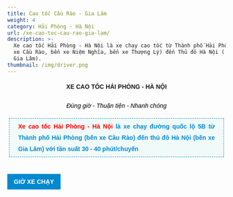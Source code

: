 ```yaml
---
title: Cao tốc Cầu Rào - Gia Lâm
weight: 4
category: Hải Phòng - Hà Nội
url: /xe-cao-toc-cau-rao-gia-lam/
description: >-
  Xe cao tốc Hải Phòng - Hà Nội là xe chạy cao tốc từ Thành phố Hải Phòng (bến
  xe Cầu Rào, bến xe Niệm Nghĩa, bến xe Thượng Lý) đến Thủ đô Hà Nội ( bến xe
  Gia Lâm).
thumbnail: /img/driver.png
---
```

<p style="text-align: center;"><strong><span style="box-sizing: border-box; outline: none; font-size: 14px; font-family: Arial; line-height: 26px; max-width: 100%;">XE CAO TỐC&nbsp;HẢI PH&Ograve;NG - H&Agrave; NỘI</span></strong></p>



<div id="itemListLeading" style="box-sizing: border-box; font-size: 14px; text-align: justify; outline: 0px; font-family: Arial; line-height: 26px; max-width: 100%; color: #231f20; background-image: initial; background-position: initial; background-size: initial; background-repeat: initial; background-attachment: initial; background-origin: initial; background-clip: initial; border: 0px; vertical-align: baseline; margin: 0px; padding: 0px;">

<div class="itemContainer itemContainerLast" style="box-sizing: border-box; outline: 0px; line-height: 26px; max-width: 100%; border: 0px; vertical-align: baseline; background-image: initial; background-position: initial; background-size: initial; background-repeat: initial; background-attachment: initial; background-origin: initial; background-clip: initial; margin: 0px; padding: 0px; float: left;">

<div class="catItemView groupLeading" style="box-sizing: border-box; outline: 0px; line-height: 26px; max-width: 100%; border: 0px; vertical-align: baseline; background-image: initial; background-position: initial; background-size: initial; background-repeat: initial; background-attachment: initial; background-origin: initial; background-clip: initial; margin: 0px; padding: 4px;">

<div class="catItemHeader" style="box-sizing: border-box; outline: 0px; line-height: 26px; max-width: 100%; border: 0px; vertical-align: baseline; background-image: initial; background-position: initial; background-size: initial; background-repeat: initial; background-attachment: initial; background-origin: initial; background-clip: initial; margin: 0px; padding: 0px;">

<div class="itemHeader" style="box-sizing: border-box; outline: 0px; line-height: 26px; max-width: 100%; border: 0px; vertical-align: baseline; background-image: initial; background-position: initial; background-size: initial; background-repeat: initial; background-attachment: initial; background-origin: initial; background-clip: initial; margin: 0px; padding: 0px;">

<p style="box-sizing: border-box; outline: none; margin: 0px; padding: 0px; line-height: 26px; max-width: 100%; text-align: center;"><em style="box-sizing: border-box; outline: none; line-height: 26px; max-width: 100%;"><span style="box-sizing: border-box; outline: none; line-height: 26px; max-width: 100%; color: #000000;">Đ&uacute;ng giờ - Thuận tiện - Nhanh ch&oacute;ng</span></em></p>



<p style="box-sizing: border-box; outline: none; margin: 16px 0px 20px; padding: 5px 20px; line-height: 26px; max-width: 100%; border: 1px dashed #0089cf; background: none 0px 0px repeat scroll #f0faf8;"><span style="color: #333333; font-size: 14px; text-align: justify; font-family: arial, helvetica, sans-serif;"><span style="color: #ff0000; font-weight: bold;">Xe cao tốc&nbsp;Hải Ph&ograve;ng - H&agrave; Nội</span><span style="color: #0089cf; font-weight: bold;">&nbsp;</span></span><span style="font-size: 14px; text-align: justify; background-color: #f0faf8; color: #0089cf; font-family: arial, helvetica, sans-serif; font-weight: bold;">l&agrave; xe chạy đường quốc lộ 5B từ Th&agrave;nh phố Hải Ph&ograve;ng (bến xe Cầu R&agrave;o)</span><span style="box-sizing: border-box; outline: 0px; line-height: 26px; max-width: 100%; color: #0089cf; font-weight: bold;">&nbsp;đến thủ đ&ocirc; H&agrave; Nội&nbsp;(bến xe Gia L&acirc;m) với tần suất 30 - 40 ph&uacute;t/chuyến</span></p>

</div>

</div>

</div>



<div style="box-sizing: border-box; font-family: arial; font-size: 16px; background: #0089cf; padding: 5px 15px; margin: 15px 0px; color: #ffffff; display: table;"><span style="font-size: 14px;"><span style="font-family: arial, helvetica, sans-serif;"><span style="font-weight: bolder;">GIỜ XE CHẠY</span></span></span></div>

</div>

</div>



<table style="box-sizing: border-box; border: 4px solid #ececec; color: #292b2c; font-family: arial; text-align: center; width: 850px;">

	<tbody>

		<tr style="box-sizing: border-box; background: #0089cf; color: #ffffff;">

			<th colspan="4" style="box-sizing: border-box; text-align: center; border: 1px solid #dddddd; width: 100px;">

			<p style="box-sizing: border-box; color: #ffffff; font-family: arial; font-size: 14px; font-weight: bold; text-align: center; background-color: #0089cf; margin-bottom: 0px; padding: 0px;">HẢI PH&Ograve;NG -&nbsp;H&Agrave; NỘI</p>



			<p style="box-sizing: border-box; color: #ffffff; font-family: arial; font-size: 14px; font-weight: bold; text-align: center; background-color: #0089cf;"><span style="color: #ffd700;">GI&Aacute; V&Eacute;: 90.000Đ/NGƯỜI/LƯỢT</span></p>

			</th>

		</tr>

		<tr style="box-sizing: border-box;">

			<th style="box-sizing: border-box; border: 1px solid #dddddd; width: 100px;">BẾN XE</th>

			<th style="box-sizing: border-box; border: 1px solid #dddddd;">

			<p>LỘ TR&Igrave;NH</p>

			</th>

			<th style="box-sizing: border-box; border: 1px solid #dddddd;">GIỜ XE CHẠY</th>

			<th style="box-sizing: border-box;">TẦN SUẤT</th>

		</tr>

		<tr style="box-sizing: border-box;">

			<td style="box-sizing: border-box; padding: 5px 10px; border: 1px solid #dddddd;"><strong><span style="font-size:14px;"><span style="font-family:arial,helvetica,sans-serif;">Bx. Cầu R&agrave;o</span></span></strong></td>

			<td style="box-sizing: border-box; padding: 5px 10px; border: 1px solid #dddddd;">

			<p style="box-sizing: border-box; margin: 0px 0px 10px; color: #292b2c; font-family: arial; font-size: 13px; background-color: #ffffff; text-align: justify;"><span style="font-size: 14px;"><span style="font-family: arial,helvetica,sans-serif;"><span style="box-sizing: border-box;"><span style="box-sizing: border-box;"><span style="box-sizing: border-box; font-weight: bold; text-align: justify;"><span style="box-sizing: border-box; line-height: 16.1px; color: black;">Bx. Cầu R&agrave;o</span></span><span style="box-sizing: border-box; text-align: justify; line-height: 16.1px; color: black;">&nbsp;-&nbsp;</span><span style="box-sizing: border-box; color: black; text-align: center;">đường Lạch Tray - Nguyễn Văn Linh -&nbsp;</span>cầu An Đồng </span></span></span></span></p>



			<p style="box-sizing: border-box; margin: 0px 0px 10px; color: #292b2c; font-family: arial; font-size: 13px; background-color: #ffffff; text-align: justify;"><span style="font-size: 14px;"><span style="font-family: arial,helvetica,sans-serif;"><span style="box-sizing: border-box;"><span style="box-sizing: border-box;">-&nbsp;<span style="box-sizing: border-box; font-weight: bold; color: black; text-align: center;">Bx. Thượng L&yacute;&nbsp;</span><span style="box-sizing: border-box; color: black; text-align: center;">- Sở Dầu -&nbsp;Qu&aacute;n Toan -&nbsp;</span></span></span></span></span><span style="font-family: arial, helvetica, sans-serif; font-size: 14px; text-align: center; background-color: #ffffff;">Đường 10 - N&uacute;t cao tốc An L&atilde;o</span><span style="font-size: 14px;"><span style="font-family: arial,helvetica,sans-serif;"><span style="box-sizing: border-box;"><span style="box-sizing: border-box;"><span style="box-sizing: border-box; color: black; text-align: center;">&nbsp;-&nbsp;<span style="box-sizing: border-box; font-weight: bold;">Bx.&nbsp;Gia L&acirc;m</span></span></span></span></span></span></p>



			<p style="box-sizing: border-box; margin: 0px 0px 10px; color: #292b2c; font-family: arial; font-size: 13px; background-color: #ffffff; text-align: justify;"><em><span style="font-size: 14px;"><span style="font-family: arial,helvetica,sans-serif;"><span style="box-sizing: border-box;"><span style="box-sizing: border-box; text-align: justify;">(Kh&aacute;ch gần khu vực Bến Niệm Nghĩa c&oacute; thể ra Văn ph&ograve;ng gầm </span></span></span></span></em></p>



			<p style="box-sizing: border-box; margin: 0px 0px 10px; color: #292b2c; font-family: arial; font-size: 13px; background-color: #ffffff; text-align: justify;"><em><span style="font-size: 14px;"><span style="font-family: arial,helvetica,sans-serif;"><span style="box-sizing: border-box;"><span style="box-sizing: border-box; text-align: justify;">cầu</span>&nbsp;Niệm<span style="box-sizing: border-box; font-weight: bold;">&nbsp;</span></span></span></span></em><em><span style="font-size: 14px;"><span style="font-family: arial,helvetica,sans-serif;"><span style="box-sizing: border-box;"><span style="box-sizing: border-box; font-weight: bold;"> <span style="font-family: arial, helvetica, sans-serif;">số 706 Nguyễn&nbsp;Văn Linh&nbsp;</span> </span></span></span></span></em><em><span style="font-size: 14px;"><span style="font-family: arial,helvetica,sans-serif;"><span style="box-sizing: border-box;"><span style="font-family: arial, helvetica, sans-serif;">(c&aacute;ch bến Niệm Nghĩa khoảng&nbsp; 800m) để đ&oacute;n xe&nbsp;chạy đường cao tốc từ Bến Cầu R&agrave;o).</span></span></span></span></em></p>

			</td>

			<td style="box-sizing: border-box; padding: 5px 10px; border: 1px solid #dddddd;">

			<p><span style="font-size:14px;"><span style="font-family:arial,helvetica,sans-serif;"><span style="color: #000000;">05h00 &ndash; 20h00</span></span></span></p>



			<p style="box-sizing: border-box;"><span style="color: #292b2c; font-family: arial; font-size: 14px; text-align: center; background-color: #ffffff;">Li&ecirc;n tục 30 - 40 ph&uacute;t/chuyến</span></p>

			</td>

			<td style="box-sizing: border-box; padding: 5px 10px; border: 1px solid #dddddd;">

			<p style="box-sizing: border-box; text-align: right;">&nbsp;</p>



			<p style="box-sizing: border-box; margin: 0px 0px 10px; color: #292b2c; font-family: arial; font-size: 13px; background-color: #ffffff;"><span style="box-sizing: border-box; font-weight: bold;">Chuyến sớm nhất: 05h00</span></p>



			<p style="box-sizing: border-box; margin: 0px 0px 10px; color: #292b2c; font-family: arial; font-size: 13px; background-color: #ffffff;"><span style="box-sizing: border-box; font-weight: bold;">Chuyến muộn nhất: 20h00</span></p>



			<p style="box-sizing: border-box;">&nbsp;</p>

			</td>

		</tr>

	</tbody>

</table>



<p style="box-sizing: border-box;">&nbsp;</p>



<div style="box-sizing: border-box; font-family: 'Helvetica Neue', Helvetica, Arial, sans-serif;">&nbsp;</div>



<div style="box-sizing: border-box; font-family: 'Helvetica Neue', Helvetica, Arial, sans-serif; text-align: center;">

<table style="box-sizing: border-box; border: 4px solid #ececec; color: #292b2c; font-family: arial; width: 850px;">

	<tbody>

		<tr style="box-sizing: border-box; background: #0089cf; color: #ffffff;">

			<th colspan="3" style="box-sizing: border-box; text-align: center; border: 1px solid #dddddd; width: 170px;">

			<p style="color: #ffffff; font-family: arial; font-size: 14px; font-weight: bold; text-align: center; box-sizing: border-box; background-color: #0089cf; margin-bottom: 0px; padding: 0px;">&nbsp;H&Agrave; NỘI -&nbsp;<span style="color: #ffffff; font-family: arial; font-size: 14px; font-weight: bold; text-align: center; background-color: #0089cf;">HẢI PH&Ograve;NG&nbsp;</span></p>



			<p style="color: #ffffff; font-family: arial; font-size: 14px; font-weight: bold; text-align: center; box-sizing: border-box; background-color: #0089cf;"><span style="color: #ffd700;">GI&Aacute; V&Eacute;: 90.000Đ/NGƯỜI/LƯỢT</span></p>

			</th>

		</tr>

		<tr style="box-sizing: border-box;">

			<th style="box-sizing: border-box; border: 1px solid #dddddd; width: 170px;">BẾN XE</th>

			<th style="box-sizing: border-box; border: 1px solid #dddddd;">

			<p>GIỜ XE CHẠY</p>

			</th>

			<th style="box-sizing: border-box; border: 1px solid #dddddd;">TẦN SUẤT</th>

		</tr>

		<tr style="box-sizing: border-box;">

			<td style="box-sizing: border-box; padding: 5px 10px; border: 1px solid #dddddd;"><strong><span style="color: #292b2c; font-family: arial, helvetica, sans-serif; font-size: 14px; background-color: #ffffff;">Gia L&acirc;m - Cầu R&agrave;o</span></strong></td>

			<td style="box-sizing: border-box; padding: 5px 10px; border: 1px solid #dddddd;">

			<p><span style="font-size:14px;"><span style="font-family:arial,helvetica,sans-serif;">06h00 &ndash; 20h00</span></span></p>

			</td>

			<td style="box-sizing: border-box; padding: 5px 10px; border: 1px solid #dddddd;">

			<p style="box-sizing: border-box;"><span style="font-size:14px;"><span style="font-family:arial,helvetica,sans-serif;">Li&ecirc;n tục 30 - 40 ph&uacute;t/chuyến</span></span></p>



			<p style="box-sizing: border-box; margin: 0px 0px 10px; color: #292b2c; font-family: arial; font-size: 13px; background-color: #ffffff;"><span style="box-sizing: border-box; font-weight: bold;">Chuyến sớm nhất: 06h00</span></p>



			<p style="box-sizing: border-box; margin: 0px 0px 10px; color: #292b2c; font-family: arial; font-size: 13px; background-color: #ffffff;"><span style="box-sizing: border-box; font-weight: bold;">Chuyến muộn nhất: 20h00</span></p>

</table>



<p>&nbsp;</p>



<div class="catItemView groupLeading" style="box-sizing: border-box; font-family: -apple-system, BlinkMacSystemFont, 'avenir next', avenir, 'helvetica neue', helvetica, ubuntu, roboto, noto, 'segoe ui', arial, sans-serif; text-align: justify; border: 0px; outline: 0px; vertical-align: baseline; background-image: initial; background-position: initial; background-size: initial; background-repeat: initial; background-attachment: initial; background-origin: initial; background-clip: initial; margin: 0px; padding: 4px;">

<div style="box-sizing: border-box; font-family: arial; font-size: 16px; background: #0089cf; padding: 5px 15px; margin: 15px 0px; color: #ffffff; display: table;"><span style="font-size: 14px;"><span style="font-family: arial, helvetica, sans-serif;"><span style="font-weight: bolder;">BẢNG GI&Aacute;</span></span></span></div>

</div>



<div style="box-sizing: border-box; color: #231f20; font-family: Arial; outline: none; line-height: 26px; max-width: 100%; text-align: justify;">

<div style="box-sizing: border-box; outline: none; line-height: 26px; max-width: 100%;">

<div id="itemListLeading" style="box-sizing: border-box; color: #333333; font-family: sans-serif, Arial, Verdana, 'Trebuchet MS'; font-size: 13px; border: 0px; outline: 0px; vertical-align: baseline; background-image: initial; background-position: initial; background-size: initial; background-repeat: initial; background-attachment: initial; background-origin: initial; background-clip: initial; margin: 0px; padding: 0px;">

<table style="font-size: 14px; text-align: center; box-sizing: border-box; color: #292b2c; font-family: arial; width: 850px; border: 4px solid #ececec; height: 310px;">

	<tbody>

		<tr style="box-sizing: border-box; background: #0089cf; color: #ffffff;">

			<th rowspan="2" style="border-style: solid; border-color: #dddddd; box-sizing: border-box; text-align: center; width: 218px; height: 122px;">

			<p style="box-sizing: border-box; margin-bottom: 0px; padding: 0px;"><span style="color: #000000;">&nbsp;<span style="color: #ffffff;">CUNG GI&Aacute;</span></span></p>

			</th>

			<th colspan="2" style="border-style: solid; border-color: #dddddd; box-sizing: border-box; text-align: center; width: 618px; height: 62px;">

			<p><span style="color: #ffffff;">LỘ TR&Igrave;NH</span></p>

			</th>

		</tr>

		<tr style="box-sizing: border-box; background: #0089cf; color: #ffffff;">

			<th style="border-style: solid; border-color: #dddddd; box-sizing: border-box; text-align: center; width: 397px; height: 60px;">

			<p><span style="color: #ffffff;">ĐIỂM ĐI</span></p>

			</th>

			<th style="border-style: solid; border-color: #dddddd; box-sizing: border-box; text-align: center; width: 219px; height: 60px;">ĐIỂM ĐẾN</th>

		</tr>

		<tr style="box-sizing: border-box;">

			<th style="border-style: solid; border-color: #dddddd; box-sizing: border-box; width: 218px; height: 104px;"><span style="color: #ff0000;">90.000 Đ</span></th>

			<th style="border-style: solid; border-color: #dddddd; box-sizing: border-box; height: 104px; width: 397px;">

			<p><strong><span style="font-family: arial, helvetica, sans-serif; font-weight: 400; text-align: justify;"><span style="color: #292b2c; font-family: arial, helvetica, sans-serif; font-size: 14px; background-color: #ffffff;">Bx. Cầu R&agrave;o, Cầu&nbsp;vượt&nbsp;Lạch&nbsp;Tray, gầm&nbsp;cầu&nbsp;Niệm, Cơ Điện, Bx. Thượng&nbsp;L&yacute;, Sở Dầu, Qu&aacute;n&nbsp;Toan, Cầu&nbsp;Rế 2, ch&acirc;n&nbsp;cầu&nbsp;Trạm&nbsp;Bạc.</span></span></strong></p>

			</th>

			<th style="border-style: solid; border-color: #dddddd; box-sizing: border-box; height: 104px; width: 219px;"><span style="font-size:14px;"><span style="font-family:arial,helvetica,sans-serif;">Bx. Gia&nbsp;L&acirc;m</span></span></th>

		</tr>

		<tr style="box-sizing: border-box;">

			<td style="border-style: solid; border-color: #dddddd; box-sizing: border-box; padding: 5px 10px; height: 84px; width: 218px;"><span style="color: #ff0000;"><strong>85.000 Đ</strong></span></td>

			<td style="border-style: solid; border-color: #dddddd; box-sizing: border-box; padding: 5px 10px; height: 84px; width: 397px;">

			<p><span style="text-align: justify;"><strong><span style="font-family: arial, helvetica, sans-serif; font-weight: 400; text-align: justify;"><span style="color: #292b2c; font-family: arial, helvetica, sans-serif; font-size: 14px; background-color: #ffffff;">&nbsp;Cầu&nbsp;Trạm&nbsp;Bạc, chợ K&ecirc;nh, n&uacute;t cao&nbsp;tốc&nbsp;An L&atilde;o.</span></span></strong></span></p>

			</td>

			<td style="border-style: solid; border-color: #dddddd; box-sizing: border-box; padding: 5px 10px; height: 84px; width: 219px;">

			<p style="box-sizing: border-box;"><strong><span style="font-size:14px;"><span style="font-family:arial,helvetica,sans-serif;"><span style="color: #000000;">Bx. Gia&nbsp;L&acirc;m</span></span></span></strong></p>

</table>



<div class="f6 ph3 ph6-l center darkblue" style="box-sizing: border-box; padding-left: 8rem; padding-right: 8rem; font-size: 0.875rem; margin-left: auto; margin-right: auto;">

<p style="box-sizing: border-box;">&nbsp;</p>

</div>

</div>

</div>

</div>

</div>



<div class="catItemHeader" style="box-sizing: border-box; font-family: -apple-system, BlinkMacSystemFont, &quot;avenir next&quot;, avenir, &quot;helvetica neue&quot;, helvetica, ubuntu, roboto, noto, &quot;segoe ui&quot;, arial, sans-serif; font-size: 14px; background-image: initial; background-position: initial; background-size: initial; background-repeat: initial; background-attachment: initial; background-origin: initial; background-clip: initial; border: 0px; outline: 0px; vertical-align: baseline; margin: 0px; padding: 0px;">

<p style="box-sizing: border-box; margin-top: 16px; margin-bottom: 20px; padding: 5px 20px; border: 1px dashed rgb(0, 137, 207); background: none 0px 0px repeat scroll rgb(240, 250, 248); text-align: center;"><span style="font-family: sans-serif, Arial, Verdana, &quot;Trebuchet MS&quot;; box-sizing: border-box;"><span style="box-sizing: border-box; font-family: arial, helvetica, sans-serif;"><span style="box-sizing: border-box; color: rgb(0, 137, 207); font-weight: 700;">&nbsp;<span style="font-size: 16px;">XE KH&Aacute;CH HẢI &Acirc;U</span></span></span></span><br style="font-family: sans-serif, Arial, Verdana, &quot;Trebuchet MS&quot;; font-size: 13px;" />

<span style="font-size: 16px;"><span style="color: rgb(0, 137, 207); font-family: arial, helvetica, sans-serif; font-weight: 700; text-align: justify;">&nbsp;MỌI TH&Ocirc;NG TIN CHI TIẾT VỀ DỊCH VỤ VUI L&Ograve;NG LI&Ecirc;N HỆ HOTLINE:</span></span><br style="font-family: sans-serif, Arial, Verdana, &quot;Trebuchet MS&quot;; font-size: 13px;" />

<span style="font-size: 18px;"><span style="font-family: sans-serif, Arial, Verdana, &quot;Trebuchet MS&quot;; color: rgb(255, 0, 0);"><span style="font-family: arial, helvetica, sans-serif; font-weight: 700; text-align: justify;">02253. 717 717&nbsp;</span></span></span><br style="font-family: sans-serif, Arial, Verdana, &quot;Trebuchet MS&quot;; font-size: 13px;" />

<a href="https://www.facebook.com/xekhachviphaiau/"><strong><span style="font-family: sans-serif, Arial, Verdana, &quot;Trebuchet MS&quot;; font-size: 13px; color: rgb(0, 137, 207);">FACEBOOK: XE KH&Aacute;CH HẢI &Acirc;U</span></strong></a></p>

</div>



<p style="box-sizing: border-box;">&nbsp;</p>



<p style="box-sizing: border-box;">&nbsp;</p>



<p style="box-sizing: border-box;">&nbsp;</p>



<p style="box-sizing: border-box;">&nbsp;</p>



<p style="box-sizing: border-box;">&nbsp;</p>



<p style="box-sizing: border-box;">&nbsp;</p>



<p style="box-sizing: border-box;">&nbsp;</p>



<p style="box-sizing: border-box;">&nbsp;</p>



<div style="box-sizing: border-box; color: rgb(35, 31, 32); font-family: Arial; outline: none; line-height: 26px; max-width: 100%; text-align: justify;">

<div style="box-sizing: border-box; outline: none; line-height: 26px; max-width: 100%;">

<div id="itemListLeading" style="box-sizing: border-box; color: rgb(51, 51, 51); font-family: sans-serif, Arial, Verdana, &quot;Trebuchet MS&quot;; font-size: 13px; border: 0px; outline: 0px; vertical-align: baseline; background-image: initial; background-position: initial; background-size: initial; background-repeat: initial; background-attachment: initial; background-origin: initial; background-clip: initial; margin: 0px; padding: 0px;">

<p style="box-sizing: border-box;">&nbsp;</p>

</div>



<p style="box-sizing: border-box;">&nbsp;</p>



<p style="box-sizing: border-box; margin: 0px 0px 10px; color: rgb(51, 51, 51); font-family: sans-serif, Arial, Verdana, &quot;Trebuchet MS&quot;; font-size: 13px;"><br style="box-sizing: border-box;" />

<span style="box-sizing: border-box; font-size: 14px;"><span style="box-sizing: border-box; font-family: arial, helvetica, sans-serif;">&nbsp; &nbsp; &nbsp; &nbsp; &nbsp; &nbsp; &nbsp; &nbsp; &nbsp; &nbsp; &nbsp; &nbsp; &nbsp; &nbsp; &nbsp; &nbsp; &nbsp; &nbsp; &nbsp; &nbsp; &nbsp; &nbsp; &nbsp; &nbsp; &nbsp; &nbsp; &nbsp;&nbsp; &nbsp; &nbsp; &nbsp; &nbsp; &nbsp;&nbsp;</span></span><span style="box-sizing: border-box; font-size: 14px;"><span style="box-sizing: border-box; font-family: arial, helvetica, sans-serif;">&nbsp; &nbsp; &nbsp; &nbsp; &nbsp; &nbsp; &nbsp; &nbsp; &nbsp; &nbsp; &nbsp; &nbsp; &nbsp; &nbsp; &nbsp; &nbsp;&nbsp;</span></span></p>



<p style="box-sizing: border-box;">&nbsp;</p>

</div>



<p style="box-sizing: border-box;">&nbsp;</p>



<p style="box-sizing: border-box;">&nbsp;</p>

</div>



<p style="box-sizing: border-box;">&nbsp;</p>



<p style="box-sizing: border-box; font-family: -apple-system, BlinkMacSystemFont, &quot;avenir next&quot;, avenir, &quot;helvetica neue&quot;, helvetica, ubuntu, roboto, noto, &quot;segoe ui&quot;, arial, sans-serif;">&nbsp;</p>

</body>

</html>
